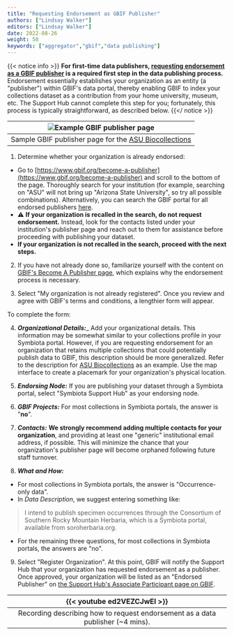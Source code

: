 ```yaml
---
title: "Requesting Endorsement as GBIF Publisher"
authors: ["Lindsay Walker"]
editors: ["Lindsay Walker"]
date: 2022-08-26
weight: 50
keywords: ["aggregator","gbif","data publishing"]
---
```


{{< notice info >}}
 **For first-time data publishers, [requesting endorsement as a GBIF publisher](https://www.gbif.org/become-a-publisher) is a required first step in the data publishing process.** Endorsement essentially establishes your organization as an entity (a "publisher") within GBIF's data portal, thereby enabling GBIF to index your collections dataset as a contribution from your home university, museum, etc. The Support Hub cannot complete this step for you; fortunately, this process is typically straightforward, as described below.
{{</ notice >}}

| ![Example GBIF publisher page](/symbiota-docs/images/endorsementpublisherexample.png) |
|:--:|
| Sample GBIF publisher page for the [ASU Biocollections](https://www.gbif.org/publisher/814cdfb5-d4f8-4453-815f-ea5df98e76bf) |

1. Determine whether your organization is already endorsed:
* Go to [https://www.gbif.org/become-a-publisher](https://www.gbif.org/become-a-publisher) and scroll to the bottom of the page. Thoroughly search for your institution (for example, searching on "ASU" will not bring up "Arizona State University", so try all possible combinations). Alternatively, you can search the GBIF portal for all endorsed publishers [here](https://www.gbif.org/publisher/search). 
* ⚠️ **If your organization is recalled in the search, do not request endorsement.** Instead, look for the contacts listed under your institution's publisher page and reach out to them for assistance before proceeding with publishing your dataset.
* **If your organization is not recalled in the search, proceed with the next steps.**

2. If you have  not already done so, familiarize yourself with the content on [GBIF's Become A Publisher page](https://www.gbif.org/become-a-publisher), which explains why the endorsement process is necessary. 

3.  Select "My organization is not already registered". Once you review and agree with GBIF's terms and conditions, a lengthier form will appear. 

To complete the form:

4. **_Organizational Details:_**_ Add your organizational details. This information may be somewhat similar to your collections profile in your Symbiota portal. However, if you are requesting endorsement for an organization that retains multiple collections that could potentially publish data to GBIF, this description should be more generalized. Refer to the description for [ASU Biocollections](https://www.gbif.org/publisher/814cdfb5-d4f8-4453-815f-ea5df98e76bf) as an example. Use the map interface to create a placemark for your organization's physical location. 

5. **_Endorsing Node:_** If you are publishing your dataset through a Symbiota portal, select "Symbiota Support Hub" as your endorsing node.

6. **_GBIF Projects:_** For most collections in Symbiota portals, the answer is "**no**".

7. **_Contacts:_** **We strongly recommend adding multiple contacts for your organization**, and providing at least one "generic" institutional email address, if possible. This will minimize the chance that your organization's publisher page will become orphaned following future staff turnover. 

8. **_What and How:_**
* For most collections in Symbiota portals, the answer is "Occurrence-only data".
* In _Data Description_, we suggest entering something like: 
> I intend to publish specimen occurrences through the Consortium of Southern Rocky Mountain Herbaria, which is a Symbiota portal, available from soroherbaria.org.
* For the remaining three questions, for most collections in Symbiota portals, the answers are "no".

9. Select "Register Organization". At this point, GBIF will notify the Support Hub that your organization has requested endorsement as a publisher. Once approved, your organization will be listed as an "Endorsed Publisher" on [the Support Hub's Associate Participant page on GBIF](https://www.gbif.org/participant/429). 

| {{< youtube ed2VEZCJwEI >}} |
|:--:|
| Recording describing how to request endorsement as a data publisher (~4 mins). |

  